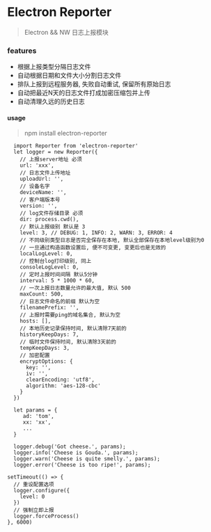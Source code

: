 # Electron Reporter

> Electron && NW 日志上报模块

### features
  * 根据上报类型分隔日志文件
  * 自动根据日期和文件大小分割日志文件
  * 排队上报到远程服务器, 失败自动重试, 保留所有原始日志
  * 自动把最近N天的日志文件打成加密压缩包并上传
  * 自动清理久远的历史日志

#### usage
> npm install electron-reporter

```
  import Reporter from 'electron-reporter'
  let logger = new Reporter({
    // 上报server地址 必须
    url: 'xxx',
    // 日志文件上传地址
    uploadUrl: '',
    // 设备名字
    deviceName: '',
    // 客户端版本号
    version: '',
    // log文件存储目录 必须
    dir: process.cwd(),
    // 默认上报级别 默认是 3
    level: 3, // DEBUG: 1, INFO: 2, WARN: 3, ERROR: 4
    // 不同级别类型日志是否完全保存在本地, 默认全部保存在本地level级别为0
    // 一旦通过构造函数设置后, 便不可变更, 变更后也是无效的
    localLogLevel: 0,
    // 控制台log打印级别, 同上
    consoleLogLevel: 0,
    // 定时上报时间间隔 默认5分钟
    interval: 5 * 1000 * 60,
    // 一次上报日志数量允许的最大值, 默认 500
    maxCount: 500,
    // 日志文件命名的前缀 默认为空
    filenamePrefix: '',
    // 上报时需要ping的域名集合, 默认为空
    hosts: [],
    // 本地历史记录保持时间, 默认清除7天前的
    historyKeepDays: 7,
    // 临时文件保持时间, 默认清除3天前的
    tempKeepDays: 3,
    // 加密配置
    encryptOptions: {
      key: '',
      iv: '',
      clearEncoding: 'utf8',
      algorithm: 'aes-128-cbc'
    }
  })

  let params = {
     ad: 'tom',
     xx: 'xx',
     ...
  }

  logger.debug('Got cheese.', params);
  logger.info('Cheese is Gouda.', params);
  logger.warn('Cheese is quite smelly.', params);
  logger.error('Cheese is too ripe!', params);

setTimeout(() => {
  // 重设配置选项
  logger.configure({
    level: 0
  })
  // 强制立即上报
  logger.forceProcess()
}, 6000)
```
